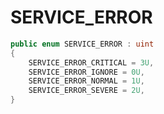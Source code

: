 # SERVICE\_ERROR

```csharp
public enum SERVICE_ERROR : uint
{
    SERVICE_ERROR_CRITICAL = 3U,
    SERVICE_ERROR_IGNORE = 0U,
    SERVICE_ERROR_NORMAL = 1U,
    SERVICE_ERROR_SEVERE = 2U,
}
```
